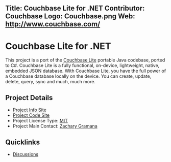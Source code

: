 Title: Couchbase Lite for .NET
Contributor: Couchbase
Logo: Couchbase.png
Web: http://www.couchbase.com/
---
# Couchbase Lite for .NET

This project is a port of the [Couchbase Lite](https://developer.couchbase.com/mobile/) portable Java codebase, ported to C#. Couchbase Lite is a fully functional, on-device, lightweight, native, embedded JSON database. With Couchbase Lite, you have the full power of a Couchbase database locally on the device. You can create, update, delete, query, sync and much, much more.

## Project Details
* [Project Info Site](https://developer.couchbase.com/mobile/)
* [Project Code Site](https://github.com/couchbaselabs/couchbase-lite-net)
* Project License Type: [MIT](https://github.com/couchbaselabs/couchbase-lite-net/blob/master/LICENSE)
* Project Main Contact: [Zachary Gramana](https://github.com/zgramana)

## Quicklinks

* [Discussions](https://groups.google.com/forum/#!forum/mobile-couchbase)
